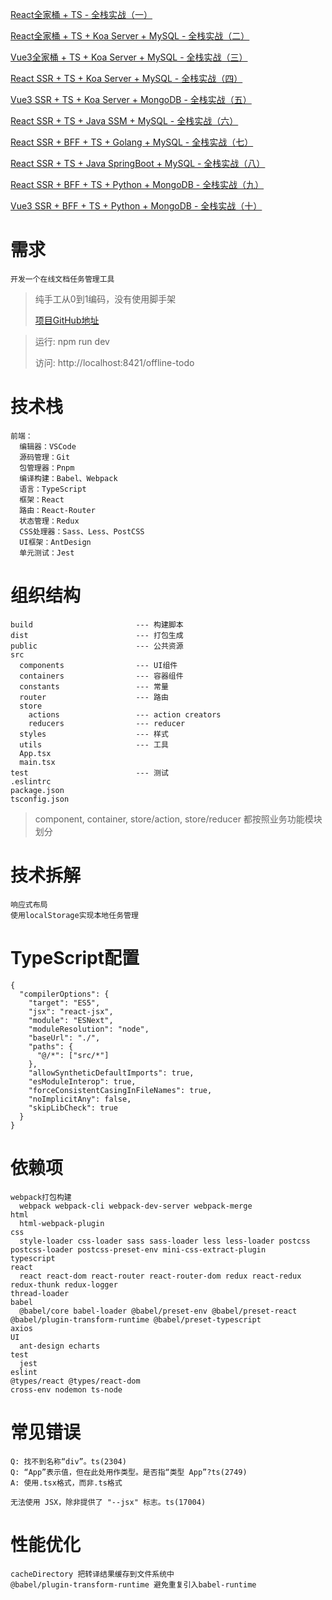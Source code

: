 [React全家桶 + TS - 全栈实战（一）](https://juejin.cn/post/7214472421113872442)

[React全家桶 + TS + Koa Server + MySQL - 全栈实战（二）](https://juejin.cn/post/7215213377094287416)

[Vue3全家桶 + TS + Koa Server + MySQL - 全栈实战（三）](https://juejin.cn/post/7216635223533535291)

[React SSR + TS + Koa Server + MySQL - 全栈实战（四）](https://juejin.cn/post/7218564871831339064)

[Vue3 SSR + TS + Koa Server + MongoDB - 全栈实战（五）]()

[React SSR + TS + Java SSM + MySQL - 全栈实战（六）]()

[React SSR + BFF + TS + Golang + MySQL - 全栈实战（七）]()

[React SSR + TS + Java SpringBoot + MySQL - 全栈实战（八）]()

[React SSR + BFF + TS + Python + MongoDB - 全栈实战（九）]()

[Vue3 SSR + BFF + TS + Python + MongoDB - 全栈实战（十）]()


# 需求
```
开发一个在线文档任务管理工具
```

> 纯手工从0到1编码，没有使用脚手架 <br/>
> 
> [项目GitHub地址](https://github.com/su-rm-rf/fe-step1)

> 运行: npm run dev <br/>
>
> 访问: http://localhost:8421/offline-todo

# 技术栈
```
前端：
  编辑器：VSCode
  源码管理：Git
  包管理器：Pnpm
  编译构建：Babel、Webpack
  语言：TypeScript
  框架：React
  路由：React-Router
  状态管理：Redux
  CSS处理器：Sass、Less、PostCSS
  UI框架：AntDesign
  单元测试：Jest
```

# 组织结构
```
build                       --- 构建脚本
dist                        --- 打包生成
public                      --- 公共资源
src
  components                --- UI组件
  containers                --- 容器组件
  constants                 --- 常量
  router                    --- 路由
  store                     
    actions                 --- action creators
    reducers                --- reducer
  styles                    --- 样式
  utils                     --- 工具
  App.tsx
  main.tsx
test                        --- 测试
.eslintrc
package.json
tsconfig.json
```

> component, container, store/action, store/reducer 都按照业务功能模块划分

# 技术拆解
```
响应式布局
使用localStorage实现本地任务管理
```

# TypeScript配置
```
{
  "compilerOptions": {
    "target": "ES5",
    "jsx": "react-jsx",
    "module": "ESNext",
    "moduleResolution": "node",
    "baseUrl": "./",
    "paths": {
      "@/*": ["src/*"]
    },
    "allowSyntheticDefaultImports": true,
    "esModuleInterop": true,
    "forceConsistentCasingInFileNames": true,
    "noImplicitAny": false,
    "skipLibCheck": true
  }
}
```

# 依赖项
```
webpack打包构建
  webpack webpack-cli webpack-dev-server webpack-merge
html
  html-webpack-plugin
css
  style-loader css-loader sass sass-loader less less-loader postcss postcss-loader postcss-preset-env mini-css-extract-plugin
typescript
react
  react react-dom react-router react-router-dom redux react-redux redux-thunk redux-logger
thread-loader
babel
  @babel/core babel-loader @babel/preset-env @babel/preset-react @babel/plugin-transform-runtime @babel/preset-typescript
axios
UI
  ant-design echarts
test
  jest
eslint
@types/react @types/react-dom
cross-env nodemon ts-node
```

# 常见错误
```
Q: 找不到名称“div”。ts(2304)
Q: “App”表示值，但在此处用作类型。是否指“类型 App”?ts(2749)
A: 使用.tsx格式，而非.ts格式

无法使用 JSX，除非提供了 "--jsx" 标志。ts(17004)
```

# 性能优化
```
cacheDirectory 把转译结果缓存到文件系统中
@babel/plugin-transform-runtime 避免重复引入babel-runtime
```
